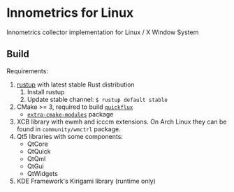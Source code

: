 # Innometrics for Linux

Innometrics collector implementation for Linux / X Window System

## Build

Requirements:

 1. [rustup](https://www.rust-lang.org/learn/get-started) with latest stable Rust distribution
    1. Install rustup
    2. Update stable channel:
       `$ rustup default stable`
 2. CMake >= 3, required to build [`quickflux`](https://github.com/benlau/quickflux/)
    - [`extra-cmake-modules`](https://github.com/KDE/extra-cmake-modules) package
 3. XCB library with ewmh and icccm extensions.
    On Arch Linux they can be found in `community/wmctrl` package.
 4. Qt5 libraries with some components:
    - QtCore
    - QtQuick
    - QtQml
    - QtGui
    - QtWidgets
 5. KDE Framework's Kirigami library (runtime only)
